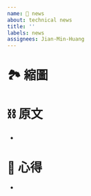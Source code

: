```yaml
---
name: 🦄 news
about: technical news
title: ''
labels: news
assignees: Jian-Min-Huang
---
```


# 🏞 縮圖


# ⛓ 原文
*

# 📜 心得
*
